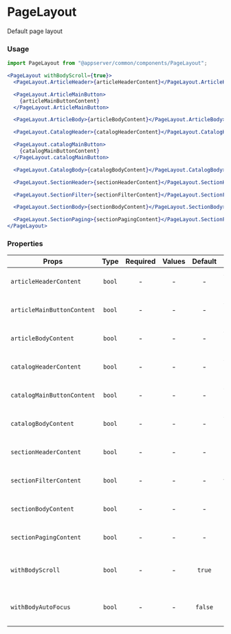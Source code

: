 # PageLayout

Default page layout

### Usage

```js
import PageLayout from "@appserver/common/components/PageLayout";
```

```jsx
<PageLayout withBodyScroll={true}>
  <PageLayout.ArticleHeader>{articleHeaderContent}</PageLayout.ArticleHeader>

  <PageLayout.ArticleMainButton>
    {articleMainButtonContent}
  </PageLayout.ArticleMainButton>

  <PageLayout.ArticleBody>{articleBodyContent}</PageLayout.ArticleBody>

  <PageLayout.CatalogHeader>{catalogHeaderContent}</PageLayout.CatalogHeader>

  <PageLayout.catalogMainButton>
    {catalogMainButtonContent}
  </PageLayout.catalogMainButton>

  <PageLayout.CatalogBody>{catalogBodyContent}</PageLayout.CatalogBody>

  <PageLayout.SectionHeader>{sectionHeaderContent}</PageLayout.SectionHeader>

  <PageLayout.SectionFilter>{sectionFilterContent}</PageLayout.SectionFilter>

  <PageLayout.SectionBody>{sectionBodyContent}</PageLayout.SectionBody>

  <PageLayout.SectionPaging>{sectionPagingContent}</PageLayout.SectionPaging>
</PageLayout>
```

### Properties

| Props                      |  Type  | Required | Values | Default | Description                               |
| -------------------------- | :----: | :------: | :----: | :-----: | ----------------------------------------- |
| `articleHeaderContent`     | `bool` |    -     |   -    |    -    | Article header content                    |
| `articleMainButtonContent` | `bool` |    -     |   -    |    -    | Article main button content               |
| `articleBodyContent`       | `bool` |    -     |   -    |    -    | Article body content                      |
| `catalogHeaderContent`     | `bool` |    -     |   -    |    -    | Article header content                    |
| `catalogMainButtonContent` | `bool` |    -     |   -    |    -    | Article main button content               |
| `catalogBodyContent`       | `bool` |    -     |   -    |    -    | Article body content                      |
| `sectionHeaderContent`     | `bool` |    -     |   -    |    -    | Section header content                    |
| `sectionFilterContent`     | `bool` |    -     |   -    |    -    | Section filter content                    |
| `sectionBodyContent`       | `bool` |    -     |   -    |    -    | Section body content                      |
| `sectionPagingContent`     | `bool` |    -     |   -    |    -    | Section paging content                    |
| `withBodyScroll`           | `bool` |    -     |   -    | `true`  | If you need display scroll inside content |
| `withBodyAutoFocus`        | `bool` |    -     |   -    | `false` | If you need set focus on content element  |
